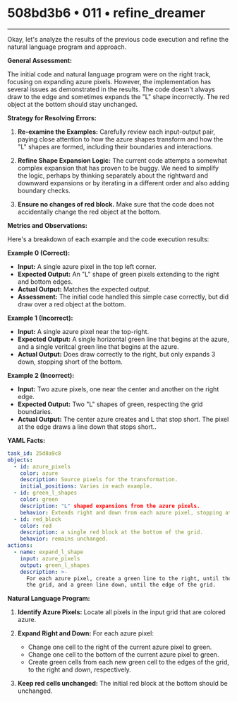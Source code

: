 # 508bd3b6 • 011 • refine_dreamer

---
Okay, let's analyze the results of the previous code execution and refine the natural language program and approach.

**General Assessment:**

The initial code and natural language program were on the right track, focusing on expanding azure pixels. However, the implementation has several issues as demonstrated in the results. The code doesn't always draw to the edge and sometimes expands the "L" shape incorrectly. The red object at the bottom should stay unchanged.

**Strategy for Resolving Errors:**

1.  **Re-examine the Examples:** Carefully review each input-output pair, paying close attention to how the azure shapes transform and how the "L" shapes are formed, including their boundaries and interactions.

2.  **Refine Shape Expansion Logic:** The current code attempts a somewhat complex expansion that has proven to be buggy. We need to simplify the logic, perhaps by thinking separately about the rightward and downward expansions or by iterating in a different order and also adding boundary checks.

3. **Ensure no changes of red block.** Make sure that the code does not accidentally change the red object at the bottom.

**Metrics and Observations:**

Here's a breakdown of each example and the code execution results:

**Example 0 (Correct):**

*   **Input:** A single azure pixel in the top left corner.
*   **Expected Output:** An "L" shape of green pixels extending to the right and bottom edges.
*   **Actual Output:** Matches the expected output.
*   **Assessment:** The initial code handled this simple case correctly, but did draw over a red object at the bottom.

**Example 1 (Incorrect):**

*   **Input:** A single azure pixel near the top-right.
*   **Expected Output:** A single horizontal green line that begins at the azure,
    and a single veritcal green line that begins at the azure.
*   **Actual Output:** Does draw correctly to the right, but only expands 3 down,
    stopping short of the bottom.

**Example 2 (Incorrect):**

*   **Input:** Two azure pixels, one near the center and another on the right
    edge.
*   **Expected Output:** Two "L" shapes of green, respecting the grid boundaries.
*   **Actual Output:** The center azure creates and L that stop short. The pixel
    at the edge draws a line down that stops short..

**YAML Facts:**

```yaml
task_id: 25d8a9c8
objects:
  - id: azure_pixels
    color: azure
    description: Source pixels for the transformation.
    initial_positions: Varies in each example.
  - id: green_l_shapes
    color: green
    description: "L" shaped expansions from the azure pixels.
    behavior: Extends right and down from each azure pixel, stopping at grid boundaries.
  - id: red_block
    color: red
    description: a single red block at the bottom of the grid.
    behavior: remains unchanged.
actions:
  - name: expand_l_shape
    input: azure_pixels
    output: green_l_shapes
    description: >-
      For each azure pixel, create a green line to the right, until the edge of
      the grid, and a green line down, until the edge of the grid.
```

**Natural Language Program:**

1.  **Identify Azure Pixels:** Locate all pixels in the input grid that are colored azure.

2.  **Expand Right and Down:** For each azure pixel:

    *   Change one cell to the right of the current azure pixel to green.
    *   Change one cell to the bottom of the current azure pixel to green.
    *   Create green cells from each new green cell to the edges of the grid, to
        the right and down, respectively.

3. **Keep red cells unchanged:** The initial red block at the bottom should be unchanged.


